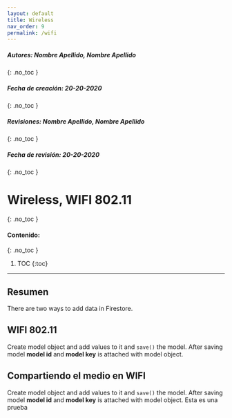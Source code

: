 ```yaml
---
layout: default
title: Wireless
nav_order: 9
permalink: /wifi
---
```

##### **Autores:** Nombre Apellido, Nombre Apellido
{: .no_toc }

##### **Fecha de creación:** 20-20-2020
{: .no_toc }

##### **Revisiones:**  Nombre Apellido, Nombre Apellido
{: .no_toc }

##### **Fecha de revisión:** 20-20-2020
{: .no_toc }

# Wireless, WIFI 802.11
{: .no_toc }

#### Contenido:
{: .no_toc }

1. TOC
{:toc}

---


## Resumen
There are two ways to add data in Firestore.

## WIFI 802.11
Create model object and add values to it and `save()` the model. After saving model **model id** and 
**model key** is attached with model object.

## Compartiendo el medio en WIFI
Create model object and add values to it and `save()` the model. After saving model **model id** and 
**model key** is attached with model object. Esta es una prueba